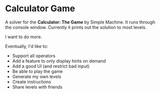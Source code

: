 # Calculator Game
A solver for the **Calculator: The Game** by Simple Machine. It runs through the console window.
Currently it prints out the solution to most levels.

I want to do more.

Eventually, I'd like to:

* Support all operators
* Add a feature to only display hints on demand
* Add a good UI (and restrict bad input)
* Be able to play the game
* Generate my own levels
* Create instructions
* Share levels with friends